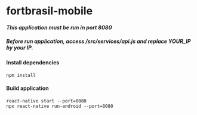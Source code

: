 # fortbrasil-mobile

***This application must be run in port 8080***

##### Before run application, access /src/services/api.js and replace YOUR_IP by your IP.

#### Install dependencies
```
npm install
```

#### Build application
```
react-native start --port=8080
npx react-native run-android --port=8080
```